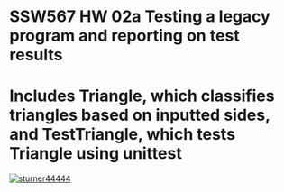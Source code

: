 # SSW567 HW 02a Testing a legacy program and reporting on test results
# Includes Triangle, which classifies triangles based on inputted sides, and TestTriangle, which tests Triangle using unittest
[![sturner44444](https://circleci.com/gh/sturner44444/SSW567.svg?style=svg)](https://app.circleci.com/pipelines/github/sturner44444/SSW567?branch=HW05a_Mocking&filter=all)
